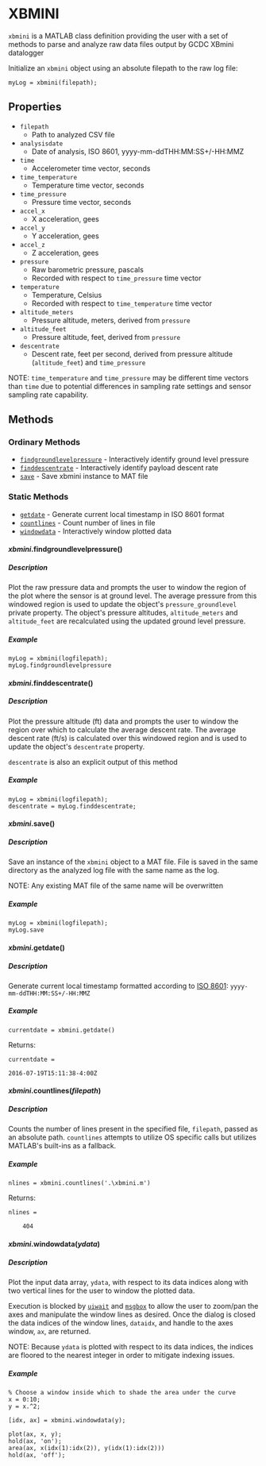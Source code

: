 # XBMINI
`xbmini` is a MATLAB class definition providing the user with a set of methods to parse and analyze raw data files output by GCDC XBmini datalogger

Initialize an `xbmini` object using an absolute filepath to the raw log file:

    myLog = xbmini(filepath);

## Properties
* `filepath`
  * Path to analyzed CSV file
* `analysisdate`
  * Date of analysis, ISO 8601, yyyy-mm-ddTHH:MM:SS+/-HH:MMZ
* `time`
  * Accelerometer time vector, seconds
* `time_temperature`
  * Temperature time vector, seconds
* `time_pressure`
  * Pressure time vector, seconds
* `accel_x`
  * X acceleration, gees
* `accel_y`
  * Y acceleration, gees
* `accel_z`
  * Z acceleration, gees
* `pressure`
  * Raw barometric pressure, pascals
  * Recorded with respect to `time_pressure` time vector
* `temperature`
  * Temperature, Celsius
  * Recorded with respect to `time_temperature` time vector
* `altitude_meters`
  * Pressure altitude, meters, derived from `pressure`
* `altitude_feet`
  * Pressure altitude, feet, derived from `pressure`
* `descentrate`
  * Descent rate, feet per second, derived from pressure altitude (`altitude_feet`) and `time_pressure`

NOTE: `time_temperature` and `time_pressure` may be different time vectors than `time` due to potential differences in sampling rate settings and sensor sampling rate capability.

## Methods
### Ordinary Methods
* [`findgroundlevelpressure`](#findgroundlevelpressure) - Interactively identify ground level pressure
* [`finddescentrate`](#finddescentrate) - Interactively identify payload descent rate
* [`save`](#save) - Save xbmini instance to MAT file

### Static Methods
* [`getdate`](#getdate) - Generate current local timestamp in ISO 8601 format
* [`countlines`](#countlines) - Count number of lines in file
* [`windowdata`](#windowdata) - Interactively window plotted data

<a name="findgroundlevelpressure"></a>
#### *xbmini*.**findgroundlevelpressure**()
##### Description
Plot the raw pressure data and prompts the user to window the region of the plot where the sensor is at ground level. The average pressure from this windowed region is used to update the object's `pressure_groundlevel` private property. The object's pressure altitudes, `altitude_meters` and `altitude_feet` are recalculated using the updated ground level pressure.

##### Example
    myLog = xbmini(logfilepath);
    myLog.findgroundlevelpressure

<a name="finddescentrate"></a>
#### *xbmini*.**finddescentrate**()
##### Description
Plot the pressure altitude (ft) data and prompts the user to window the region over which to calculate the average descent rate. The average descent rate (ft/s) is calculated over this windowed region and is used to update the object's `descentrate` property.

`descentrate` is also an explicit output of this method

##### Example
    myLog = xbmini(logfilepath);
    descentrate = myLog.finddescentrate;

<a name="save"></a>
#### *xbmini*.**save**()
##### Description
Save an instance of the `xbmini` object to a MAT file. File is saved in the same directory as the analyzed log file with the same name as the log.

NOTE: Any existing MAT file of the same name will be overwritten

##### Example
    myLog = xbmini(logfilepath);
    myLog.save

<a name="getdate"></a>
#### *xbmini*.**getdate**()
##### Description
Generate current local timestamp formatted according to [ISO 8601](http://www.iso.org/iso/home/standards/iso8601.htm): `yyyy-mm-ddTHH:MM:SS+/-HH:MMZ`

##### Example
    currentdate = xbmini.getdate()

Returns:

    currentdate =

    2016-07-19T15:11:38-4:00Z

<a name="countlines"></a>
#### *xbmini*.**countlines**(*filepath*)
##### Description
Counts the number of lines present in the specified file, `filepath`, passed as an absolute path. `countlines` attempts to utilize OS specific calls but utilizes MATLAB's built-ins as a fallback.

##### Example
    nlines = xbmini.countlines('.\xbmini.m')

Returns:

    nlines =

        404

<a name="windowdata"></a>
#### *xbmini*.**windowdata**(*ydata*)
##### Description
Plot the input data array, `ydata`, with respect to its data indices along with two vertical lines for the user to window the plotted data.

Execution is blocked by [`uiwait`](http://www.mathworks.com/help/matlab/ref/uiwait.html) and [`msgbox`](http://www.mathworks.com/help/matlab/ref/msgbox.html) to allow the user to zoom/pan the axes and manipulate the window lines as desired. Once the dialog is closed the data indices of the window lines, `dataidx`, and handle to the axes window, `ax`, are returned.

NOTE: Because `ydata` is plotted with respect to its data indices, the indices are floored to the nearest integer in order to mitigate indexing issues.

##### Example
    % Choose a window inside which to shade the area under the curve
    x = 0:10;
    y = x.^2;

    [idx, ax] = xbmini.windowdata(y);

    plot(ax, x, y);
    hold(ax, 'on');
    area(ax, x(idx(1):idx(2)), y(idx(1):idx(2)))
    hold(ax, 'off');

